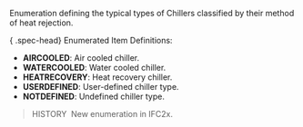 Enumeration defining the typical types of Chillers classified by their method of heat rejection.

{ .spec-head}
Enumerated Item Definitions:

* **AIRCOOLED**: Air cooled chiller.
* **WATERCOOLED**: Water cooled chiller.
* **HEATRECOVERY**: Heat recovery chiller.
* **USERDEFINED**: User-defined chiller type.
* **NOTDEFINED**: Undefined chiller type.

> HISTORY&nbsp; New enumeration in IFC2x.